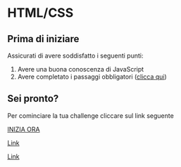 # HTML/CSS

## Prima di iniziare

Assicurati di avere soddisfatto i seguenti punti:

1. Avere una buona conoscenza di JavaScript
2. Avere completato i passaggi obbligatori ([clicca qui](MANDATORY.md))

## Sei pronto?

Per cominciare la tua challenge cliccare sul link seguente

[INIZIA ORA](https://github.com/forgeh/badge-challenge/blob/master/2020/javascript/essential/CHALLENGE.md)

[Link](https://onlink.github.io#blank=https://coderbyte.com/solution/First%20Reverse)

[Link](//git.io/onlink#blank=https://coderbyte.com/solution/First%20Reverse)
